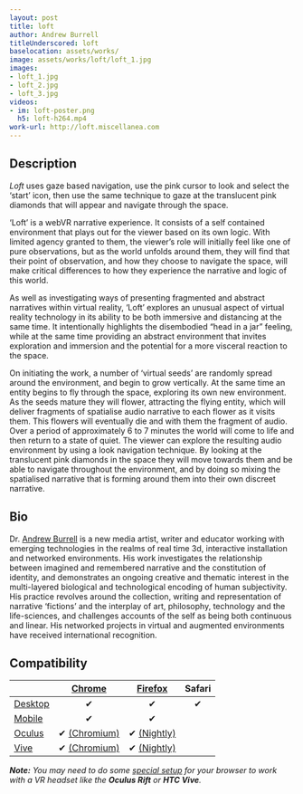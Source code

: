 ```yaml
---
layout: post
title: loft
author: Andrew Burrell
titleUnderscored: loft
baselocation: assets/works/
image: assets/works/loft/loft_1.jpg
images:
- loft_1.jpg
- loft_2.jpg
- loft_3.jpg
videos: 
- im: loft-poster.png
  h5: loft-h264.mp4
work-url: http://loft.miscellanea.com
---
```


<div class="box" markdown="1">

## Description
*Loft* uses gaze based navigation, use the pink cursor to look and select the ‘start’ icon, then use the same technique to gaze at the translucent pink diamonds that will appear and navigate through the space.

‘Loft’ is a webVR narrative experience. It consists of a self contained environment that plays out for the viewer based on its own logic. With limited agency granted to them, the viewer’s role will initially feel like one of pure observations, but as the world unfolds around them, they will find that their point of observation, and how they choose to navigate the space, will make critical differences to how they experience the narrative and logic of this world. 

As well as investigating ways of presenting fragmented and abstract narratives within virtual reality, ‘Loft’ explores an unusual aspect of virtual reality technology in its ability to be both immersive and distancing at the same time. It intentionally highlights the disembodied “head in a jar” feeling, while at the same time providing an abstract environment that invites exploration and immersion and the potential for a more visceral reaction to the space.

On initiating the work, a number of ‘virtual seeds’ are randomly spread around the environment, and begin to grow vertically. At the same time an entity begins to fly through the space, exploring its own new environment. As the seeds mature they will flower, attracting the flying entity, which will deliver fragments of spatialise audio narrative to each flower as it visits them. This flowers will eventually die and with them the fragment of audio. Over a period of approximately 6 to 7 minutes the world will come to life and then return to a state of quiet. The viewer can explore the resulting audio environment by using a look navigation technique. By looking at the translucent pink diamonds in the space they will move towards them and be able to navigate throughout the environment, and by doing so mixing the spatialised narrative that is forming around them into their own discreet narrative.    

## Bio	
Dr. [Andrew Burrell](http://miscellanea.com/) is a new media artist, writer and educator working with emerging technologies in the realms of real time 3d, interactive installation and networked environments. His work investigates the relationship between imagined and remembered narrative and the constitution of identity, and demonstrates an ongoing creative and thematic interest in the multi-layered biological and technological encoding of human subjectivity. His practice revolves around the collection, writing and representation of narrative ‘fictions’ and the interplay of art, philosophy, technology and the life-sciences, and challenges accounts of the self as being both continuous and linear. His networked projects in virtual and augmented environments have received international recognition.

</div>

<div class="box" markdown="1">

## Compatibility

|            |[Chrome][2]      |[Firefox][4]     |Safari  
|------------|:---------------:|:---------------:|:---------:
|[Desktop][7]|✔                |✔                |✔     
|[Mobile][8] |✔                |✔                |     
|[Oculus][9] |✔ [(Chromium)][3]|✔ [(Nightly)][5] |      
|[Vive][10]  |✔ [(Chromium)][3]|✔ [(Nightly)][5] |      

[1]:instructions.html#edge-ins
[2]:instructions.html#chrome-ins 
[3]:instructions.html#chromium-ins 
[4]:instructions.html#firefox-ins 
[5]:instructions.html#firefoxnightly-ins 
[6]:instructions.html#safari-ins 
[7]:instructions.html#desktop-ins
[8]:https://vr.google.com/cardboard/
[9]:https://www.oculus.com/rift/
[10]:https://www.vive.com/
[11]:https://vr.google.com/daydream/
[12]:instructions.html

***Note:** You may need to do some [special setup][12] for your browser to work with a VR headset like the **Oculus Rift** or **HTC Vive**.*

</div>

